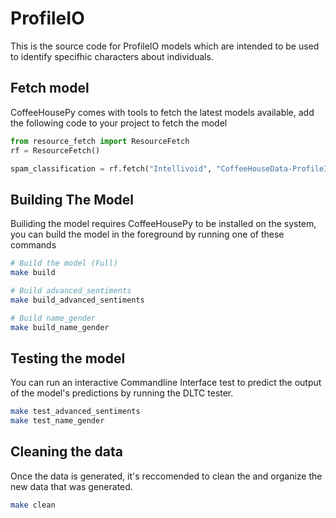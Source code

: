 # ProfileIO

This is the source code for ProfileIO models which are intended to be used to
identify specifhic characters about individuals.

## Fetch model

CoffeeHousePy comes with tools to fetch the latest models available, add the
following code to your project to fetch the model

```python
from resource_fetch import ResourceFetch
rf = ResourceFetch()

spam_classification = rf.fetch("Intellivoid", "CoffeeHouseData-ProfileIO")
```


## Building The Model

Builiding the model requires CoffeeHousePy to be installed on the system, 
you can build the model in the foreground by running one of these commands

```sh
# Build the model (Full)
make build

# Build advanced_sentiments
make build_advanced_sentiments

# Build name_gender
make build_name_gender
```


## Testing the model

You can run an interactive Commandline Interface test to predict
the output of the model's predictions by running the DLTC tester.

```sh
make test_advanced_sentiments
make test_name_gender
```


## Cleaning the data

Once the data is generated, it's reccomended to clean the and
organize the new data that was generated.

```sh
make clean
```